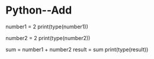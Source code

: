 # Python--Add
number1 = 2
print(type(number1))

number2 = 2
print(type(number2))

sum = number1 + number2
result = sum
print(type(result))
